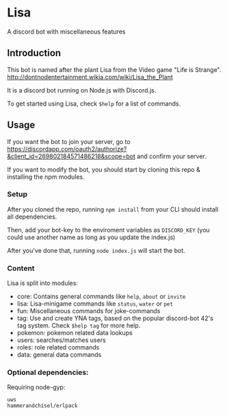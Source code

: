 # Lisa

A discord bot with miscellaneous features

## Introduction

This bot is named after the plant Lisa from the Video game "Life is Strange".
<http://dontnodentertainment.wikia.com/wiki/Lisa_the_Plant>

It is a discord bot running on Node.js with Discord.js.

To get started using Lisa, check `$help` for a list of commands.

## Usage

If you want the bot to join your server,
go to <https://discordapp.com/oauth2/authorize?&client_id=269802184571486218&scope=bot> and confirm your server.

If you want to modify the bot, you should start by cloning this repo & installing the npm modules.

### Setup

After you cloned the repo, running `npm install` from your CLI should install all dependencies.

Then, add your bot-key to the enviroment variables as `DISCORD_KEY` (you could use another name as long as you update the index.js)

After you've done that, running `node index.js` will start the bot.

### Content

Lisa is split into modules:

- core: Contains general commands like `help`, `about` or `invite` 
- lisa: Lisa-minigame commands like `status`, `water` or `pet` 
- fun: Miscellaneous commands for joke-commands 
- tag: Use and create YNA tags, based on the popular discord-bot 42's tag system. Check `$help tag` for more help.
- pokemon: pokemon related data lookups
- users: searches/matches users
- roles: role related commands
- data: general data commands

### Optional dependencies:

Requiring node-gyp:
```
uws
hammerandchisel/erlpack
```
